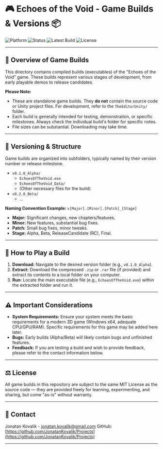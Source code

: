 # 🎮 Echoes of the Void - Game Builds & Versions 📦

![Platform](https://img.shields.io/badge/Platform-Windows%20x64-informational.svg?style=flat)
![Status](https://img.shields.io/badge/Status-Playable%20Demos%20%7C%20Release%20Candidates-blue.svg?style=flat)
![Latest Build](https://img.shields.io/badge/Latest%20Build-v0.1.0_Alpha-success.svg?style=flat)
![License](https://img.shields.io/github/license/JonatanKovalik/Projects?style=flat)

---

## 🚀 Overview of Game Builds

This directory contains compiled builds (executables) of the "Echoes of the Void" game. These builds represent various stages of development, from early playable demos to release candidates.

**Please Note:**
* These are standalone game builds. They **do not** contain the source code or Unity project files. For development, refer to the `TheEditorUnity/` folder.
* Each build is generally intended for testing, demonstration, or specific milestones. Always check the individual build's folder for specific notes.
* File sizes can be substantial. Downloading may take time.

---

## 📂 Versioning & Structure

Game builds are organized into subfolders, typically named by their version number or release milestone.

* `v0.1.0_Alpha/`
    * `EchoesOfTheVoid.exe`
    * `EchoesOfTheVoid_Data/`
    * (Other necessary files for the build)
* `v0.2.0_Beta/`
    * ...

**Naming Convention Example:** `v[Major].[Minor].[Patch]_[Stage]`
* **Major:** Significant changes, new chapters/features.
* **Minor:** New features, substantial bug fixes.
* **Patch:** Small bug fixes, minor tweaks.
* **Stage:** Alpha, Beta, ReleaseCandidate (RC), Final.

---

## 🎯 How to Play a Build

1.  **Download:** Navigate to the desired version folder (e.g., `v0.1.0_Alpha`).
2.  **Extract:** Download the compressed `.zip` or `.rar` file (if provided) and extract its contents to a local folder on your computer.
3.  **Run:** Locate the main executable file (e.g., `EchoesOfTheVoid.exe`) within the extracted folder and run it.

---

## ⚠️ Important Considerations

* **System Requirements:** Ensure your system meets the basic requirements for a modern 3D game (Windows x64, adequate CPU/GPU/RAM). Specific requirements for this game may be added here later.
* **Bugs:** Early builds (Alpha/Beta) will likely contain bugs and unfinished features.
* **Feedback:** If you are testing a build and wish to provide feedback, please refer to the contact information below.

---

## ⚖️ License

All game builds in this repository are subject to the same MIT License as the source code — they are provided freely for learning, experimenting, and sharing, but come "as-is" without warranty.

---

## 📧 Contact

Jonatan Kovalik - jonatan.kovalik@gmail.com
GitHub: [https://github.com/JonatanKovalik/Projects](https://github.com/JonatanKovalik/Projects)

---